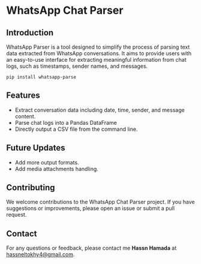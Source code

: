 # WhatsApp Chat Parser

## Introduction
WhatsApp Parser is a tool designed to simplify the process of parsing text data extracted from WhatsApp conversations. It aims to provide users with an easy-to-use interface for extracting meaningful information from chat logs, such as timestamps, sender names, and messages.

```
pip install whatsapp-parse
```

## Features
- Extract conversation data including date, time, sender, and message content.  
- Parse chat logs into a Pandas DataFrame
- Directly output a CSV file from the command line.

## Future Updates
- Add more output formats.
- Add media attachments handling.

## Contributing
We welcome contributions to the WhatsApp Chat Parser project. If you have suggestions or improvements, please open an issue or submit a pull request.

## Contact
For any questions or feedback, please contact me **Hassn Hamada** at hassneltokhy4@gmail.com.
